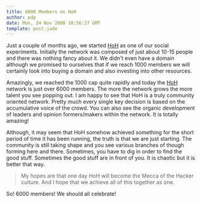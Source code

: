 ```yaml
---
title: 6000 Members on HoH
author: pdp
date: Mon, 24 Nov 2008 10:56:37 GMT
template: post.jade
---
```


Just a couple of months ago, we started [HoH](http://www.houseofhackers.org) as one of our social experiments. Initially the network was composed of just about 10-15 people and there was nothing fancy about it. We didn't even have a domain although we promised to ourselves that if we reach 1000 members we will certainly look into buying a domain and also investing into other resources.

Amazingly, we reached the 1000 cap quite rapidly and today the [HoH](http://www.houseofhackers.org) network is just over 6000 members. The more the network grows the more talent you see popping out. I am happy to see that HoH is a truly community oriented network. Pretty much every single key decision is based on the accumulative voice of the crowd. You can also see the organic development of leaders and opinion formers/makers within the network. It is totally amazing!

Although, it may seem that HoH somehow achieved something for the short period of time it has been running, the truth is that we are just starting. The community is still taking shape and you see various branches of though forming here and there. Sometimes, you have to dig in order to find the good stuff. Sometimes the good stuff are in front of you. It is chaotic but it is better that way.

> My hopes are that one day HoH will become the Mecca of the Hacker culture. And I hope that we achieve all of this together as one.

So! 6000 members! We should all celebrate!
